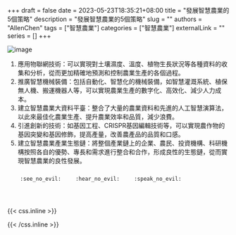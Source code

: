 +++ 
draft = false
date = 2023-05-23T18:35:21+08:00
title = "發展智慧農業的5個策略"
description = "發展智慧農業的5個策略"
slug = ""
authors = "AllenChen"
tags = ["智慧農業"]
categories = ["智慧農業"]
externalLink = ""
series = []
+++

![image](/images/post/A-rabbit-with-big-blue-eyes-growing-rice-with-Van-Gogh-style.jpeg)

1. 應用物聯網技術：可以實現對土壤濕度、溫度、植物生長狀況等各種資料的收集和分析，從而更加精確地預測和控制農業生產的各個過程。
2. 推廣智慧機械裝備：包括自動化、智慧化的機械裝備，如智慧灌溉系統、植保無人機、搬運機器人等，可以實現農業生產的數字化、高效化、減少人力成本。
3. 建立智慧農業大資料平臺：整合了大量的農業資料和先進的人工智慧演算法，以此來最佳化農業生產、提升農業效率和品質，減少浪費。
4. 引進創新的技術：如基因工程、CRISPR基因編輯技術等，可以實現農作物的基因突變和基因修飾，提高產量，改善農產品的品質和口感。
5. 建立智慧農業產業生態鏈：將整個產業鏈上的企業、農民、投資機構、科研機構按照各自的優勢、專長和需求進行整合和合作，形成良性的生態鏈，從而實現智慧農業的良性發展。

<p><span class="nowrap"><span class="emojify">🙈</span> <code>:see_no_evil:</code></span>  <span class="nowrap"><span class="emojify">🙉</span> <code>:hear_no_evil:</code></span>  <span class="nowrap"><span class="emojify">🙊</span> <code>:speak_no_evil:</code></span></p>
<br>
    

{{< css.inline >}}
<style>
.emojify {
	font-family: Apple Color Emoji, Segoe UI Emoji, NotoColorEmoji, Segoe UI Symbol, Android Emoji, EmojiSymbols;
	font-size: 2rem;
	vertical-align: middle;
}
@media screen and (max-width:650px) {
  .nowrap {
    display: block;
    margin: 25px 0;
  }
}
</style>
{{< /css.inline >}}
